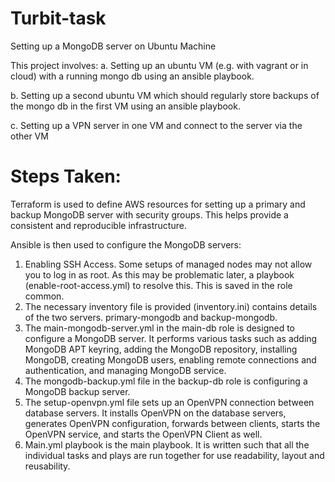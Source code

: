 # Turbit-task
Setting up a MongoDB server on Ubuntu Machine

This project involves:
a. Setting up an ubuntu VM (e.g. with vagrant or in cloud) with a running mongo db using an ansible playbook.

b. Setting up a second ubuntu VM which should regularly store backups of the mongo db in the first VM using an ansible playbook.

c. Setting up a VPN server in one VM and connect to the server via the other VM

# Steps Taken:

Terraform is used to define AWS resources for setting up a primary and backup MongoDB server with security groups. This helps provide a consistent and reproducible infrastructure. 

Ansible is then used to configure the MongoDB servers:
1.	Enabling SSH Access. Some setups of managed nodes may not allow you to log in as root. As this may be problematic later, a playbook (enable-root-access.yml) to resolve this. This is saved in the role common. 
2.	The necessary inventory file is provided (inventory.ini) contains details of the two servers. primary-mongodb and backup-mongodb.
3.	The main-mongodb-server.yml in the main-db role is designed to configure a MongoDB server. It performs various tasks such as adding MongoDB APT keyring, adding the MongoDB repository, installing MongoDB, creating MongoDB users, enabling remote connections and authentication, and managing MongoDB service.
4.	The mongodb-backup.yml file in the backup-db role is configuring a MongoDB backup server. 
5.	The setup-openvpn.yml file sets up an OpenVPN connection between database servers. It installs OpenVPN on the database servers, generates OpenVPN configuration, forwards between clients, starts the OpenVPN service, and starts the OpenVPN Client as well. 
6.	Main.yml playbook is the main playbook. It is written such that all the individual tasks and plays are run together for use readability, layout and reusability. 
